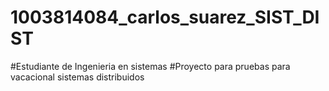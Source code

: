 # 1003814084_carlos_suarez_SIST_DIST
#Estudiante de Ingenieria en sistemas
#Proyecto para pruebas para vacacional sistemas distribuidos
